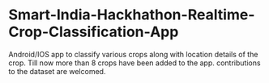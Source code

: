 # Smart-India-Hackhathon-Realtime-Crop-Classification-App
Android/IOS app to classify various crops along with location details of the crop. Till now more than 8 crops have been added to the app. contributions to the dataset are welcomed.
